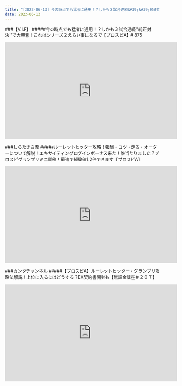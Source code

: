 ```yaml
---
title: "[2022-06-13] 今の時点でも猛者に通用！？しかも３試合連続&#39;&#39;純正対決&#39;&#39;で大興奮！これはシリーズ２えらい事になるで【プロスピA】# 875 他"
date: 2022-06-13
---
```

###【V.I.P】
#####今の時点でも猛者に通用！？しかも３試合連続&#39;&#39;純正対決&#39;&#39;で大興奮！これはシリーズ２えらい事になるで【プロスピA】# 875
<iframe width="560" height="315" src="https://www.youtube.com/embed/__zjSUVD7mA" frameborder="0" allow="accelerometer; autoplay; clipboard-write; encrypted-media; gyroscope; picture-in-picture" allowfullscreen></iframe>

###しらたき白瀧
#####ルーレットヒッター攻略！報酬・コツ・走る・オーダーについて解説！エキサイティングログインボーナス来た！誰当たりました？プロスピグランプリミニ開催！最速で経験値1.2倍できます【プロスピA】
<iframe width="560" height="315" src="https://www.youtube.com/embed/iJil7mynV5g" frameborder="0" allow="accelerometer; autoplay; clipboard-write; encrypted-media; gyroscope; picture-in-picture" allowfullscreen></iframe>

###カンタチャンネル
#####【プロスピA】ルーレットヒッター・グランプリ攻略法解説！上位に入るにはどうする？EX契約書開封も【無課金講座＃２０７】
<iframe width="560" height="315" src="https://www.youtube.com/embed/X0r8g9vxuZQ" frameborder="0" allow="accelerometer; autoplay; clipboard-write; encrypted-media; gyroscope; picture-in-picture" allowfullscreen></iframe>

